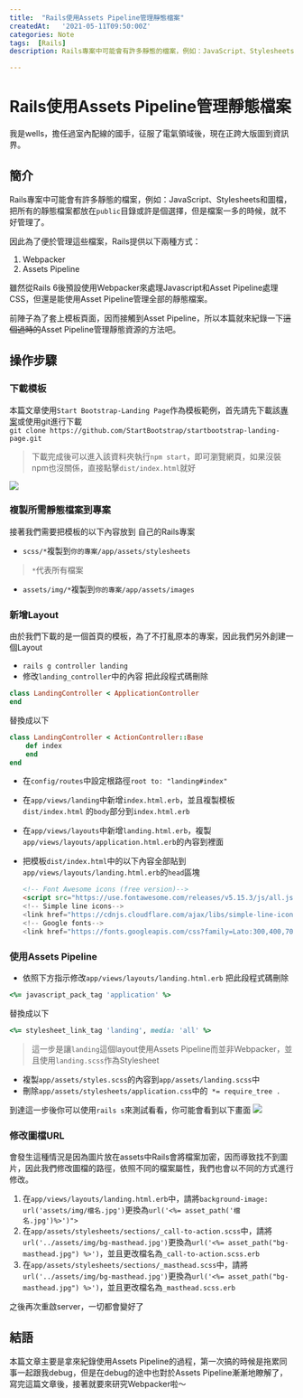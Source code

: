 ```yaml
---
title:  "Rails使用Assets Pipeline管理靜態檔案"
createdAt:   '2021-05-11T09:50:00Z'
categories: Note
tags:  [Rails]
description: Rails專案中可能會有許多靜態的檔案，例如：JavaScript、Stylesheets和圖檔，把所有的靜態檔案都放在`public`目錄或許是個選擇，但是檔案一多的時候，就不好管理了。

---
```

# Rails使用Assets Pipeline管理靜態檔案
我是wells，擔任過室內配線的國手，征服了電氣領域後，現在正跨大版圖到資訊界。

## 簡介
  Rails專案中可能會有許多靜態的檔案，例如：JavaScript、Stylesheets和圖檔，把所有的靜態檔案都放在`public`目錄或許是個選擇，但是檔案一多的時候，就不好管理了。

因此為了便於管理這些檔案，Rails提供以下兩種方式：
1. Webpacker
2. Assets Pipeline

雖然從Rails 6後預設使用Webpacker來處理Javascript和Asset Pipeline處理CSS，但還是能使用Asset Pipeline管理全部的靜態檔案。

前陣子為了套上模板頁面，因而接觸到Asset Pipeline，所以本篇就來紀錄一下~~這個過時的~~Asset Pipeline管理靜態資源的方法吧。

## 操作步驟
### 下載模板
本篇文章使用`Start Bootstrap-Landing Page`作為模板範例，首先請先下載該[專案](https://github.com/StartBootstrap/startbootstrap-landing-page)或使用git進行下載<br>
`git clone https://github.com/StartBootstrap/startbootstrap-landing-page.git`
> 下載完成後可以進入該資料夾執行`npm start`，即可瀏覽網頁，如果沒裝npm也沒關係，直接點擊`dist/index.html`就好

![](startbootstrap-landing-page.png)

### 複製所需靜態檔案到專案
接著我們需要把模板的以下內容放到   自己的Rails專案
- `scss/*`複製到`你的專案/app/assets/stylesheets`
> `*`代表所有檔案
- `assets/img/*`複製到`你的專案/app/assets/images`

### 新增Layout
由於我們下載的是一個首頁的模板，為了不打亂原本的專案，因此我們另外創建一個Layout
- `rails g controller landing`
- 修改`landing_controller`中的內容
把此段程式碼刪除
```ruby
class LandingController < ApplicationController
end
```
替換成以下
```ruby
class LandingController < ActionController::Base
    def index
    end
end
```
- 在`config/routes`中設定根路徑`root to: "landing#index"`
- 在`app/views/landing`中新增`index.html.erb`，並且複製模板`dist/index.html` 的`body`部分到`index.html.erb`
- 在`app/views/layouts`中新增`landing.html.erb`，複製`app/views/layouts/application.html.erb`的內容到裡面
- 把模板`dist/index.html`中的以下內容全部貼到`app/views/layouts/landing.html.erb`的`head`區塊

    ```html
    <!-- Font Awesome icons (free version)-->
    <script src="https://use.fontawesome.com/releases/v5.15.3/js/all.js" crossorigin="anonymous"><script>
    <!-- Simple line icons-->
    <link href="https://cdnjs.cloudflare.com/ajax/libs/simple-line-icons/2.5.5/csssimple-line-icons.min.css" rel="stylesheet" type="text/css" />
    <!-- Google fonts-->
    <link href="https://fonts.googleapis.com/css?family=Lato:300,400,700,300italic,400italic700italic" rel="stylesheet" type="text/css" />

    ```

### 使用Assets Pipeline
- 依照下方指示修改`app/views/layouts/landing.html.erb`
把此段程式碼刪除
```ruby
<%= javascript_pack_tag 'application' %>
```
替換成以下
```ruby
<%= stylesheet_link_tag 'landing', media: 'all' %>
```

> 這一步是讓`landing`這個layout使用Assets Pipeline而並非Webpacker，並且使用`landing.scss`作為Stylesheet

- 複製`app/assets/styles.scss`的內容到`app/assets/landing.scss`中
- 刪除`app/assets/stylesheets/application.css`中的` *= require_tree .`

到達這一步後你可以使用`rails s`來測試看看，你可能會看到以下畫面
![](沒有圖片的畫面.png)

### 修改圖檔URL
會發生這種情況是因為圖片放在assets中Rails會將檔案加密，因而導致找不到圖片，因此我們修改圖檔的路徑，依照不同的檔案屬性，我們也會以不同的方式進行修改。

1. 在`app/views/layouts/landing.html.erb`中，請將`background-image: url('assets/img/檔名.jpg')`更換為`url('<%= asset_path('檔名.jpg')%>')">`
2. 在`app/assets/stylesheets/sections/_call-to-action.scss`中，請將`url('../assets/img/bg-masthead.jpg')`更換為`url('<%= asset_path("bg-masthead.jpg") %>')`，並且更改檔名為`_call-to-action.scss.erb`
2. 在`app/assets/stylesheets/sections/_masthead.scss`中，請將`url('../assets/img/bg-masthead.jpg')`更換為`url('<%= asset_path("bg-masthead.jpg") %>')`，並且更改檔名為`_masthead.scss.erb`

之後再次重啟server，一切都會變好了

## 結語
本篇文章主要是拿來紀錄使用Assets Pipeline的過程，第一次搞的時候是拖累同事一起跟我debug，但是在debug的途中也對於Assets Pipeline漸漸地瞭解了，寫完這篇文章後，接著就要來研究Webpacker啦～
